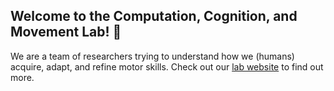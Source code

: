 Welcome to the Computation, Cognition, and Movement Lab! :raised_hands: 
---
We are a team of researchers trying to understand how we (humans) acquire, adapt, and refine motor skills. Check out our [lab website](https://ccmlab.org) to find out more. 
